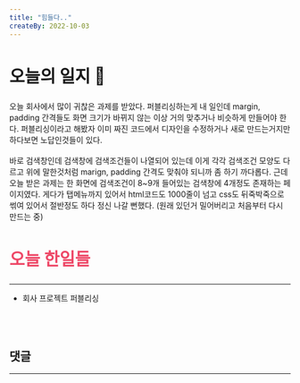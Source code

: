 ```yaml
---
title: "힘들다.."
createBy: 2022-10-03
---
```



##  <h2 style="font-size: 30px">오늘의 일지 🎪</h2>
오늘 회사에서 많이 귀찮은 과제를 받았다. 퍼블리싱하는게 내 일인데 margin, padding 간격들도 화면 크기가 바뀌지 않는 이상 거의 맞추거나 비슷하게 만들어야 한다. 퍼블리싱이라고 해봤자 이미 짜진 코드에서 디자인을 수정하거나 새로 만드는거지만 하다보면 노답인것들이 있다. 
<br>
<br>
바로 검색창인데 검색창에 검색조건들이 나열되어 있는데 이게 각각 검색조건 모양도 다르고 위에 말한것처럼 marign, padding 간격도 맞춰야 되니까 좀 하기 까다롭다. 근데 오늘 받은 과제는 한 화면에 검색조건이 8~9개 들어있는 검색창에 4개정도 존재하는 페이지였다. 게다가 탭메뉴까지 있어서 html코드도 1000줄이 넘고 css도 뒤죽박죽으로 썪여 있어서 절반정도 하다 정신 나갈 뻔했다. (원래 있던거 밀어버리고 처음부터 다시 만드는 중)


## <h2 style="color: #ee4867; font-size: 30px">오늘 한일들</h2>
--- 
- 회사 프로젝트 퍼블리싱
<br>
<br>

## 댓글
---
<br>

<Comment />
